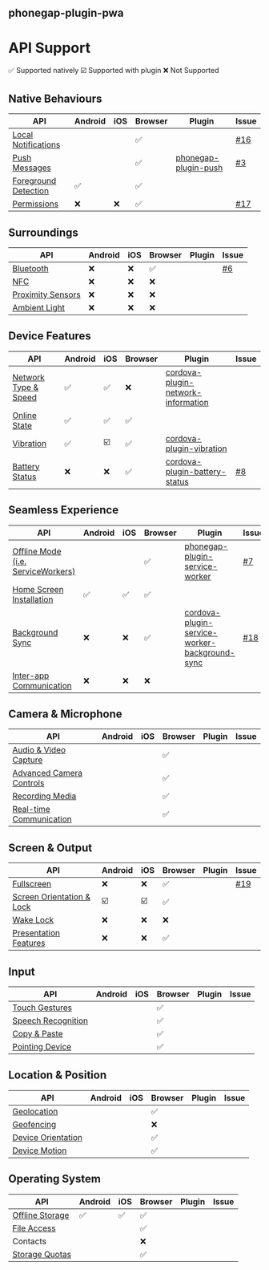 
phonegap-plugin-pwa
------------------------

# API Support

:white_check_mark: Supported natively
:ballot_box_with_check: Supported with plugin
:x: Not Supported

## Native Behaviours

| API                  | Android | iOS | Browser | Plugin | Issue |
| -------------------- | ------- | --- | ------- | ------ | ----- |
| [Local Notifications](http://www.w3.org/TR/notifications/)  |         |     | :white_check_mark:        | | [#16](https://github.com/phonegap/phonegap-plugin-pwa/issues/16) |
| [Push Messages](https://w3c.github.io/push-api/)        |         |     | :white_check_mark: | [phonegap-plugin-push](https://github.com/phonegap/phonegap-plugin-push) | [#3](https://github.com/phonegap/phonegap-plugin-pwa/issues/3) |
| [Foreground Detection](https://w3c.github.io/page-visibility/) | :white_check_mark: |     | :white_check_mark: | | |
| [Permissions](https://w3c.github.io/permissions/) | :x: | :x: | :white_check_mark: | | [#17](https://github.com/phonegap/phonegap-plugin-pwa/issues/17) |

## Surroundings

| API                  | Android | iOS | Browser | Plugin | Issue |
| -------------------- | ------- | --- | ------- | ------ | ----- |
| [Bluetooth](https://webbluetoothcg.github.io/web-bluetooth/) | :x: | :x: | :white_check_mark: | | [#6](https://github.com/phonegap/phonegap-plugin-pwa/issues/6) |
| [NFC](https://w3c.github.io/web-nfc/) | :x: | :x: | :x: | | |
| [Proximity Sensors](https://w3c.github.io/proximity/) | :x: | :x: | :x: | | |
| [Ambient Light](https://w3c.github.io/ambient-light/) | :x: | :x: | :x: | | |

## Device Features

| API                  | Android | iOS | Browser | Plugin | Issue |
| -------------------- | ------- | --- | ------- | ------ | ----- |
| [Network Type & Speed](http://wicg.github.io/netinfo/) | :white_check_mark: | :white_check_mark: | :x: | [cordova-plugin-network-information](https://github.com/apache/cordova-plugin-network-information) | |
| [Online State](https://html.spec.whatwg.org/multipage/browsers.html#browser-state) | :white_check_mark: | :white_check_mark: | :white_check_mark: | | |
| [Vibration](https://w3c.github.io/vibration/) | :white_check_mark: | :ballot_box_with_check: | :white_check_mark: | [cordova-plugin-vibration](https://github.com/apache/cordova-plugin-vibration) | |
| [Battery Status](https://dvcs.w3.org/hg/dap/raw-file/default/battery/Overview.html)       | :x: | :x: | :white_check_mark: | [cordova-plugin-battery-status](https://github.com/apache/cordova-plugin-battery-status)  | [#8](https://github.com/phonegap/phonegap-plugin-pwa/issues/8) |

## Seamless Experience

| API                      | Android | iOS | Browser | Plugin | Issue |
| -------------------- | ------- | --- | ------- | ------ | ----- |
| [Offline Mode (i.e. ServiceWorkers)](https://www.w3.org/TR/service-workers/)             |         |     | :white_check_mark: | [phonegap-plugin-service-worker](https://github.com/phonegap/phonegap-plugin-service-worker) | [#7](https://github.com/phonegap/phonegap-plugin-pwa/issues/7) |
| [Home Screen Installation](https://w3c.github.io/manifest/) | :white_check_mark: | :white_check_mark: | :white_check_mark: | | |
| [Background Sync](https://wicg.github.io/BackgroundSync/spec/) | :x: | :x: | :white_check_mark: | [cordova-plugin-service-worker-background-sync](https://github.com/MobileChromeApps/cordova-plugin-service-worker-background-sync) | [#18](https://github.com/phonegap/phonegap-plugin-pwa/issues/18) |
| [Inter-app Communication](https://www.w3.org/TR/web-intents/)  | :x: | :x: | :x: | | |

## Camera & Microphone

| API                      | Android | iOS | Browser | Plugin | Issue |
| -------------------- | ------- | --- | ------- | ------ | ----- |
| [Audio & Video Capture](https://whatwebcando.today/camera-microphone.html)    |         |     | :white_check_mark: | | |
| [Advanced Camera Controls](https://w3c.github.io/mediacapture-image/) |         |     | :white_check_mark: | | |
| [Recording Media](https://w3c.github.io/mediacapture-record/MediaRecorder.html)          |         |     | :white_check_mark: | | |
| [Real-time Communication](https://w3c.github.io/webrtc-pc/)  |         |     | :white_check_mark: | | |

## Screen & Output

| API                       | Android | iOS | Browser | Plugin | Issue |
| -------------------- | ------- | --- | ------- | ------ | ----- |
| [Fullscreen](https://fullscreen.spec.whatwg.org/) | :x: | :x: | :white_check_mark: | | [#19](https://github.com/phonegap/phonegap-plugin-pwa/issues/19) |
| [Screen Orientation & Lock](https://w3c.github.io/screen-orientation/) | :ballot_box_with_check: | :ballot_box_with_check: | :white_check_mark: |
| [Wake Lock](https://w3c.github.io/wake-lock/) | :x: | :x: | :x: | | |
| [Presentation Features](https://w3c.github.io/presentation-api/)     | :x: | :x: | :white_check_mark: | | |

## Input

| API                      | Android | iOS | Browser | Plugin | Issue |
| -------------------- | ------- | --- | ------- | ------ | ----- |
| [Touch Gestures](https://w3c.github.io/touch-events/)           |         |     | :white_check_mark: | | |
| [Speech Recognition](https://dvcs.w3.org/hg/speech-api/raw-file/tip/speechapi.html#speechreco-section)       |         |     | :white_check_mark: | | |
| [Copy & Paste](https://w3c.github.io/clipboard-apis/)             |         |     | :white_check_mark: | | |
| [Pointing Device](https://www.w3.org/TR/mediaqueries-4/#mf-interaction)          |         |     | :white_check_mark: | | |

## Location & Position

| API                      | Android | iOS | Browser | Plugin | Issue |
| -------------------- | ------- | --- | ------- | ------ | ----- |
| [Geolocation](https://www.w3.org/TR/geolocation-API/)              |         |     | :white_check_mark: | | |
| [Geofencing](https://w3c.github.io/geofencing-api/)               |         |     | :x:     | | |
| [Device Orientation](https://w3c.github.io/deviceorientation/spec-source-orientation.html)       |         |     | :white_check_mark: | | |
| [Device Motion](https://w3c.github.io/deviceorientation/spec-source-orientation.html#devicemotion)            |         |     | :white_check_mark: | | |

## Operating System

| API                      | Android | iOS | Browser | Plugin | Issue |
| -------------------- | ------- | --- | ------- | ------ | ----- |
| [Offline Storage](https://html.spec.whatwg.org/multipage/webstorage.html)          | :white_check_mark: | :white_check_mark: | :white_check_mark: | | |
| [File Access](https://w3c.github.io/FileAPI/)              |         |     | :white_check_mark: | | |
| Contacts                 |         |     | :x:     | | |
| [Storage Quotas](https://w3c.github.io/quota-api/)           |         |     | :white_check_mark: | | |
